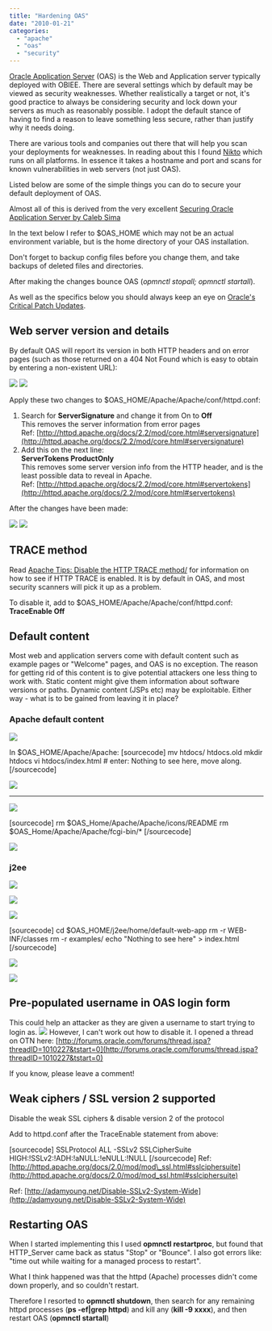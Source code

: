 ```yaml
---
title: "Hardening OAS"
date: "2010-01-21"
categories: 
  - "apache"
  - "oas"
  - "security"
---
```


[Oracle Application Server](/category/oas/) (OAS) is the Web and Application server typically deployed with OBIEE. There are several settings which by default may be viewed as security weaknesses. Whether realistically a target or not, it's good practice to always be considering security and lock down your servers as much as reasonably possible. I adopt the default stance of having to find a reason to leave something less secure, rather than justify why it needs doing.

There are various tools and companies out there that will help you scan your deployments for weaknesses. In reading about this I found [Nikto](http://cirt.net/nikto2) which runs on all platforms. In essence it takes a hostname and port and scans for known vulnerabilities in web servers (not just OAS).

Listed below are some of the simple things you can do to secure your default deployment of OAS.

Almost all of this is derived from the very excellent [Securing Oracle Application Server by Caleb Sima](http://rmccurdy.com/scripts/docs/spidynamics/Securing%20Oracle%20Application%20Server.pdf)

In the text below I refer to $OAS\_HOME which may not be an actual environment variable, but is the home directory of your OAS installation.

Don't forget to backup config files before you change them, and take backups of deleted files and directories.

After making the changes bounce OAS (_opmnctl stopall; opmnctl startall_).

As well as the specifics below you should always keep an eye on [Oracle's Critical Patch Updates](http://www.oracle.com/technology/deploy/security/alerts.htm).

## Web server version and details

By default OAS will report its version in both HTTP headers and on error pages (such as those returned on a 404 Not Found which is easy to obtain by entering a non-existent URL):

![](/images/rnm1978/1.png) ![](/images/rnm1978/2010-01-08_141948.png)

Apply these two changes to $OAS\_HOME/Apache/Apache/conf/httpd.conf:

1. Search for **ServerSignature** and change it from On to **Off**  
    This removes the server information from error pages  
    Ref: [http://httpd.apache.org/docs/2.2/mod/core.html#serversignature](http://httpd.apache.org/docs/2.2/mod/core.html#serversignature)
2. Add this on the next line:  
    **ServerTokens ProductOnly**  
    This removes some server version info from the HTTP header, and is the least possible data to reveal in Apache.  
    Ref: [http://httpd.apache.org/docs/2.2/mod/core.html#servertokens](http://httpd.apache.org/docs/2.2/mod/core.html#servertokens)

After the changes have been made:

![](/images/rnm1978/2010-01-08_142751.png) ![](/images/rnm1978/2010-01-08_142713.png)

## TRACE method

Read [Apache Tips: Disable the HTTP TRACE method/](http://www.ducea.com/2007/10/22/apache-tips-disable-the-http-trace-method/) for information on how to see if HTTP TRACE is enabled. It is by default in OAS, and most security scanners will pick it up as a problem.

To disable it, add to $OAS\_HOME/Apache/Apache/conf/httpd.conf:  
**TraceEnable Off**

## Default content

Most web and application servers come with default content such as example pages or "Welcome" pages, and OAS is no exception. The reason for getting rid of this content is to give potential attackers one less thing to work with. Static content might give them information about software versions or paths. Dynamic content (JSPs etc) may be exploitable. Either way - what is to be gained from leaving it in place?

### Apache default content

![](/images/rnm1978/2010-01-08_150007.png)

In $OAS\_HOME/Apache/Apache: \[sourcecode\] mv htdocs/ htdocs.old mkdir htdocs vi htdocs/index.html # enter: <HTML><HEAD><TITLE>Nothing to see here</TITLE></HEAD><BODY>Nothing to see here, move along.</BODY></HTML> \[/sourcecode\]

![](/images/rnm1978/2010-01-08_150158.png)

* * *

![](/images/rnm1978/2010-01-18_134955.png)

\[sourcecode\] rm $OAS\_Home/Apache/Apache/icons/README rm $OAS\_Home/Apache/Apache/fcgi-bin/\* \[/sourcecode\]

![](/images/rnm1978/2010-01-18_135124.png)

### j2ee

![](/images/rnm1978/2010-01-18_124603.png)  

![](/images/rnm1978/2010-01-18_124652.png)  

![](/images/rnm1978/2010-01-18_142342.png)  

\[sourcecode\] cd $OAS\_HOME/j2ee/home/default-web-app rm -r WEB-INF/classes rm -r examples/ echo "Nothing to see here" > index.html \[/sourcecode\]

![](/images/rnm1978/2010-01-18_133909.png)  

![](/images/rnm1978/2010-01-18_133926.png)

## Pre-populated username in OAS login form

This could help an attacker as they are given a username to start trying to login as. ![](/images/rnm1978/2010-01-08_155415.png) However, I can't work out how to disable it. I opened a thread on OTN here: [http://forums.oracle.com/forums/thread.jspa?threadID=1010227&tstart=0](http://forums.oracle.com/forums/thread.jspa?threadID=1010227&tstart=0)

If you know, please leave a comment!

## Weak ciphers / SSL version 2 supported

Disable the weak SSL ciphers & disable version 2 of the protocol

Add to httpd.conf after the TraceEnable statement from above:

\[sourcecode\] SSLProtocol ALL -SSLv2 SSLCipherSuite HIGH:!SSLv2:!ADH:!aNULL:!eNULL:!NULL \[/sourcecode\] Ref: [http://httpd.apache.org/docs/2.0/mod/mod\_ssl.html#sslciphersuite](http://httpd.apache.org/docs/2.0/mod/mod_ssl.html#sslciphersuite)

Ref: [http://adamyoung.net/Disable-SSLv2-System-Wide](http://adamyoung.net/Disable-SSLv2-System-Wide)

## Restarting OAS

When I started implementing this I used **opmnctl restartproc**, but found that HTTP\_Server came back as status "Stop" or "Bounce". I also got errors like: "time out while waiting for a managed process to restart".

What I think happened was that the httpd (Apache) processes didn't come down properly, and so couldn't restart.

Therefore I resorted to **opmnctl shutdown**, then search for any remaining httpd processes (**ps -ef|grep httpd**) and kill any (**kill -9 xxxx**), and then restart OAS (**opmnctl startall**)
